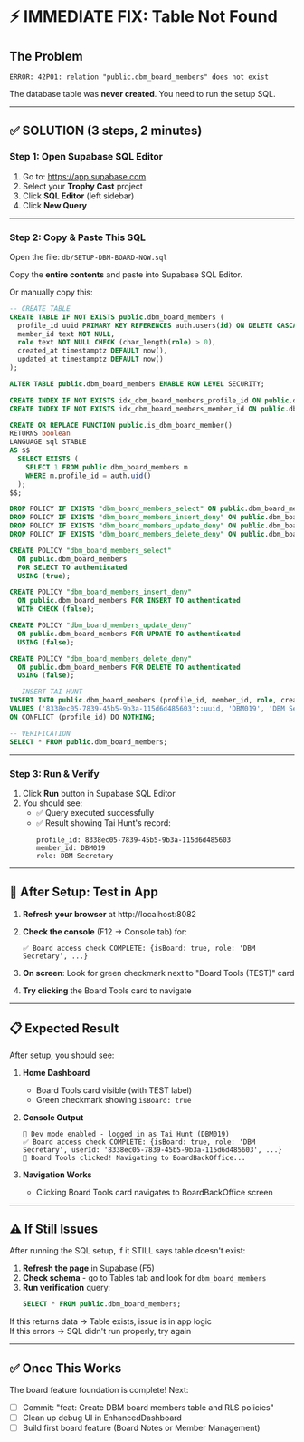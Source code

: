 # ⚡ IMMEDIATE FIX: Table Not Found

## The Problem
```
ERROR: 42P01: relation "public.dbm_board_members" does not exist
```

The database table was **never created**. You need to run the setup SQL.

---

## ✅ SOLUTION (3 steps, 2 minutes)

### Step 1: Open Supabase SQL Editor

1. Go to: https://app.supabase.com
2. Select your **Trophy Cast** project
3. Click **SQL Editor** (left sidebar)
4. Click **New Query**

---

### Step 2: Copy & Paste This SQL

Open the file: `db/SETUP-DBM-BOARD-NOW.sql`

Copy the **entire contents** and paste into Supabase SQL Editor.

Or manually copy this:

```sql
-- CREATE TABLE
CREATE TABLE IF NOT EXISTS public.dbm_board_members (
  profile_id uuid PRIMARY KEY REFERENCES auth.users(id) ON DELETE CASCADE,
  member_id text NOT NULL,
  role text NOT NULL CHECK (char_length(role) > 0),
  created_at timestamptz DEFAULT now(),
  updated_at timestamptz DEFAULT now()
);

ALTER TABLE public.dbm_board_members ENABLE ROW LEVEL SECURITY;

CREATE INDEX IF NOT EXISTS idx_dbm_board_members_profile_id ON public.dbm_board_members(profile_id);
CREATE INDEX IF NOT EXISTS idx_dbm_board_members_member_id ON public.dbm_board_members(member_id);

CREATE OR REPLACE FUNCTION public.is_dbm_board_member()
RETURNS boolean
LANGUAGE sql STABLE
AS $$
  SELECT EXISTS (
    SELECT 1 FROM public.dbm_board_members m
    WHERE m.profile_id = auth.uid()
  );
$$;

DROP POLICY IF EXISTS "dbm_board_members_select" ON public.dbm_board_members;
DROP POLICY IF EXISTS "dbm_board_members_insert_deny" ON public.dbm_board_members;
DROP POLICY IF EXISTS "dbm_board_members_update_deny" ON public.dbm_board_members;
DROP POLICY IF EXISTS "dbm_board_members_delete_deny" ON public.dbm_board_members;

CREATE POLICY "dbm_board_members_select"
  ON public.dbm_board_members
  FOR SELECT TO authenticated
  USING (true);

CREATE POLICY "dbm_board_members_insert_deny"
  ON public.dbm_board_members FOR INSERT TO authenticated
  WITH CHECK (false);

CREATE POLICY "dbm_board_members_update_deny"
  ON public.dbm_board_members FOR UPDATE TO authenticated
  USING (false);

CREATE POLICY "dbm_board_members_delete_deny"
  ON public.dbm_board_members FOR DELETE TO authenticated
  USING (false);

-- INSERT TAI HUNT
INSERT INTO public.dbm_board_members (profile_id, member_id, role, created_at)
VALUES ('8338ec05-7839-45b5-9b3a-115d6d485603'::uuid, 'DBM019', 'DBM Secretary', now())
ON CONFLICT (profile_id) DO NOTHING;

-- VERIFICATION
SELECT * FROM public.dbm_board_members;
```

---

### Step 3: Run & Verify

1. Click **Run** button in Supabase SQL Editor
2. You should see:
   - ✅ Query executed successfully
   - ✅ Result showing Tai Hunt's record:
     ```
     profile_id: 8338ec05-7839-45b5-9b3a-115d6d485603
     member_id: DBM019
     role: DBM Secretary
     ```

---

## 🎯 After Setup: Test in App

1. **Refresh your browser** at http://localhost:8082

2. **Check the console** (F12 → Console tab) for:
   ```
   ✅ Board access check COMPLETE: {isBoard: true, role: 'DBM Secretary', ...}
   ```

3. **On screen**: Look for green checkmark next to "Board Tools (TEST)" card

4. **Try clicking** the Board Tools card to navigate

---

## 📋 Expected Result

After setup, you should see:

1. **Home Dashboard**
   - Board Tools card visible (with TEST label)
   - Green checkmark showing `isBoard: true`

2. **Console Output**
   ```
   🎣 Dev mode enabled - logged in as Tai Hunt (DBM019)
   ✅ Board access check COMPLETE: {isBoard: true, role: 'DBM Secretary', userId: '8338ec05-7839-45b5-9b3a-115d6d485603', ...}
   🎯 Board Tools clicked! Navigating to BoardBackOffice...
   ```

3. **Navigation Works**
   - Clicking Board Tools card navigates to BoardBackOffice screen

---

## ⚠️ If Still Issues

After running the SQL setup, if it STILL says table doesn't exist:

1. **Refresh the page** in Supabase (F5)
2. **Check schema** - go to Tables tab and look for `dbm_board_members`
3. **Run verification** query:
   ```sql
   SELECT * FROM public.dbm_board_members;
   ```

If this returns data → Table exists, issue is in app logic  
If this errors → SQL didn't run properly, try again

---

## ✅ Once This Works

The board feature foundation is complete! Next:
- [ ] Commit: "feat: Create DBM board members table and RLS policies"
- [ ] Clean up debug UI in EnhancedDashboard
- [ ] Build first board feature (Board Notes or Member Management)
